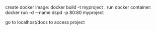 create docker image:
docker build -t myproject .
run docker container:
docker run -d --name dspd -p 80:80 myproject

go to localhost/docs to access project

